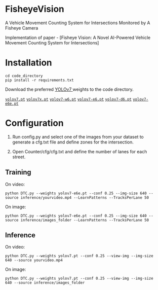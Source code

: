 # FisheyeVision
A Vehicle Movement Counting System for Intersections Monitored by A Fisheye Camera

Implementation of paper - [Fisheye Vision: A Novel AI-Powered Vehicle Movement Counting System for Intersections]

# Installation
``` shell
cd code_directory
pip install -r requirements.txt
```

Download the preferred [YOLOv7 ](https://github.com/WongKinYiu/yolov7) weights to the code directory.

[`yolov7.pt`](https://github.com/WongKinYiu/yolov7/releases/download/v0.1/yolov7.pt) [`yolov7x.pt`](https://github.com/WongKinYiu/yolov7/releases/download/v0.1/yolov7x.pt) [`yolov7-w6.pt`](https://github.com/WongKinYiu/yolov7/releases/download/v0.1/yolov7-w6.pt) [`yolov7-e6.pt`](https://github.com/WongKinYiu/yolov7/releases/download/v0.1/yolov7-e6.pt) [`yolov7-d6.pt`](https://github.com/WongKinYiu/yolov7/releases/download/v0.1/yolov7-d6.pt) [`yolov7-e6e.pt`](https://github.com/WongKinYiu/yolov7/releases/download/v0.1/yolov7-e6e.pt)

# Configuration
1. Run config.py and select one of the images from your dataset to generate a cfg.txt file and define zones for the intersection.

2. Open Counter/cfg/cfg.txt and define the number of lanes for each street.

## Training
On video:
``` shell
python DTC.py --weights yolov7-e6e.pt --conf 0.25 --img-size 640 --source inference/yourvideo.mp4 --LearnPatterns --TracksPerLane 50
```
On image:
``` shell
python DTC.py --weights yolov7-e6e.pt --conf 0.25 --img-size 640 --source inference/images_folder --LearnPatterns --TracksPerLane 50
```

## Inference
On video:
``` shell
python DTC.py --weights yolov7.pt --conf 0.25 --view-img --img-size 640 --source yourvideo.mp4
```
On image:
``` shell
python DTC.py --weights yolov7.pt --conf 0.25 --view-img --img-size 640 --source inference/images_folder
```
